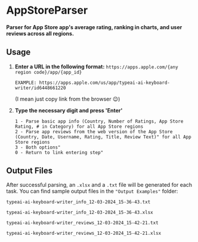 # AppStoreParser

#### Parser for App Store app's average rating, ranking in charts, and user reviews across all regions.

## Usage


1. **Enter a URL in the following format:** `https://apps.apple.com/{any region code}/app/{app_id}`

	`EXAMPLE: https://apps.apple.com/us/app/typeai-ai-keyboard-writer/id6448661220`

	(I mean just copy link from the browser 😉)

 
2. **Type the necessary digit and press 'Enter'**

	```
	1 - Parse basic app info (Country, Number of Ratings, App Store Rating, # in Category) for all App Store regions               
	2 - Parse app reviews from the web version of the App Store  (Country, Date, Username, Rating, Title, Review Text)" for all App Store regions
	3 - Both options"  
	0 - Return to link entering step"
	
	```

## Output Files

After successful parsing, an `.xlsx` and a `.txt` file will be generated for each task. You can find sample output files in the `"Output Examples"` folder:

`typeai-ai-keyboard-writer_info_12-03-2024_15-36-43.txt`

`typeai-ai-keyboard-writer_info_12-03-2024_15-36-43.xlsx`

`typeai-ai-keyboard-writer_reviews_12-03-2024_15-42-21.txt`

`typeai-ai-keyboard-writer_reviews_12-03-2024_15-42-21.xlsx`


